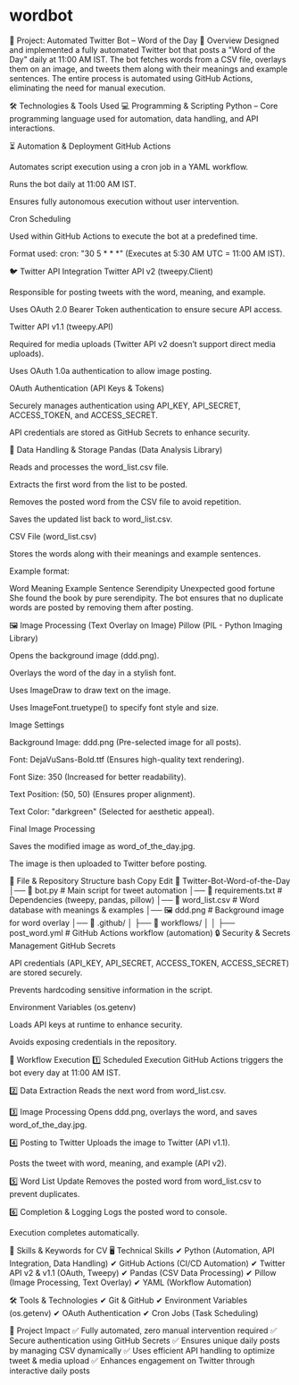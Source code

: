 # wordbot



📌 Project: Automated Twitter Bot – Word of the Day
🔹 Overview
Designed and implemented a fully automated Twitter bot that posts a "Word of the Day" daily at 11:00 AM IST. The bot fetches words from a CSV file, overlays them on an image, and tweets them along with their meanings and example sentences. The entire process is automated using GitHub Actions, eliminating the need for manual execution.

🛠️ Technologies & Tools Used
💻 Programming & Scripting
Python – Core programming language used for automation, data handling, and API interactions.

⏳ Automation & Deployment
GitHub Actions

Automates script execution using a cron job in a YAML workflow.

Runs the bot daily at 11:00 AM IST.

Ensures fully autonomous execution without user intervention.

Cron Scheduling

Used within GitHub Actions to execute the bot at a predefined time.

Format used: cron: "30 5 * * *" (Executes at 5:30 AM UTC = 11:00 AM IST).

🐦 Twitter API Integration
Twitter API v2 (tweepy.Client)

Responsible for posting tweets with the word, meaning, and example.

Uses OAuth 2.0 Bearer Token authentication to ensure secure API access.

Twitter API v1.1 (tweepy.API)

Required for media uploads (Twitter API v2 doesn’t support direct media uploads).

Uses OAuth 1.0a authentication to allow image posting.

OAuth Authentication (API Keys & Tokens)

Securely manages authentication using API_KEY, API_SECRET, ACCESS_TOKEN, and ACCESS_SECRET.

API credentials are stored as GitHub Secrets to enhance security.

📂 Data Handling & Storage
Pandas (Data Analysis Library)

Reads and processes the word_list.csv file.

Extracts the first word from the list to be posted.

Removes the posted word from the CSV file to avoid repetition.

Saves the updated list back to word_list.csv.

CSV File (word_list.csv)

Stores the words along with their meanings and example sentences.

Example format:

Word	Meaning	Example Sentence
Serendipity	Unexpected good fortune	She found the book by pure serendipity.
The bot ensures that no duplicate words are posted by removing them after posting.

🖼️ Image Processing (Text Overlay on Image)
Pillow (PIL - Python Imaging Library)

Opens the background image (ddd.png).

Overlays the word of the day in a stylish font.

Uses ImageDraw to draw text on the image.

Uses ImageFont.truetype() to specify font style and size.

Image Settings

Background Image: ddd.png (Pre-selected image for all posts).

Font: DejaVuSans-Bold.ttf (Ensures high-quality text rendering).

Font Size: 350 (Increased for better readability).

Text Position: (50, 50) (Ensures proper alignment).

Text Color: "darkgreen" (Selected for aesthetic appeal).

Final Image Processing

Saves the modified image as word_of_the_day.jpg.

The image is then uploaded to Twitter before posting.

📁 File & Repository Structure
bash
Copy
Edit
📂 Twitter-Bot-Word-of-the-Day
│── 📜 bot.py               # Main script for tweet automation
│── 📜 requirements.txt      # Dependencies (tweepy, pandas, pillow)
│── 📜 word_list.csv         # Word database with meanings & examples
│── 🖼️ ddd.png              # Background image for word overlay
│── 📂 .github/
│   ├── 📂 workflows/
│   │   ├── post_word.yml   # GitHub Actions workflow (automation)
🔒 Security & Secrets Management
GitHub Secrets

API credentials (API_KEY, API_SECRET, ACCESS_TOKEN, ACCESS_SECRET) are stored securely.

Prevents hardcoding sensitive information in the script.

Environment Variables (os.getenv)

Loads API keys at runtime to enhance security.

Avoids exposing credentials in the repository.

🚀 Workflow Execution
1️⃣ Scheduled Execution
GitHub Actions triggers the bot every day at 11:00 AM IST.

2️⃣ Data Extraction
Reads the next word from word_list.csv.

3️⃣ Image Processing
Opens ddd.png, overlays the word, and saves word_of_the_day.jpg.

4️⃣ Posting to Twitter
Uploads the image to Twitter (API v1.1).

Posts the tweet with word, meaning, and example (API v2).

5️⃣ Word List Update
Removes the posted word from word_list.csv to prevent duplicates.

6️⃣ Completion & Logging
Logs the posted word to console.

Execution completes automatically.

📜 Skills & Keywords for CV
🖥️ Technical Skills
✔ Python (Automation, API Integration, Data Handling)
✔ GitHub Actions (CI/CD Automation)
✔ Twitter API v2 & v1.1 (OAuth, Tweepy)
✔ Pandas (CSV Data Processing)
✔ Pillow (Image Processing, Text Overlay)
✔ YAML (Workflow Automation)

🛠️ Tools & Technologies
✔ Git & GitHub
✔ Environment Variables (os.getenv)
✔ OAuth Authentication
✔ Cron Jobs (Task Scheduling)

🚀 Project Impact
✅ Fully automated, zero manual intervention required
✅ Secure authentication using GitHub Secrets
✅ Ensures unique daily posts by managing CSV dynamically
✅ Uses efficient API handling to optimize tweet & media upload
✅ Enhances engagement on Twitter through interactive daily posts
